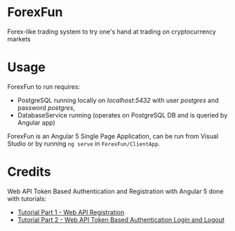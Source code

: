 # ForexFun
Forex-like trading system to try one's hand at trading on cryptocurrency markets

# Usage
ForexFun to run requires:
- PostgreSQL running locally on _localhost:5432_ with user _postgres_ and password _postgres_,
- DatabaseService running (operates on PostgreSQL DB and is queried by Angular app)

ForexFun is an Angular 5 Single Page Application, can be run from Visual Studio or by running `ng serve` in `ForexFun/ClientApp`.

# Credits
Web API Token Based Authentication and Registration with Angular 5 done with tutorials:
- [Tutorial Part 1 - Web API Registration](http://www.dotnetmob.com/angular-5-tutorial/angular-5-user-registration-web-api/)
- [Tutorial Part 2 - Web API Token Based Authentication Login and Logout](http://www.dotnetmob.com/angular-5-tutorial/angular-5-login-and-logout-with-web-api-using-token-based-authentication/)
